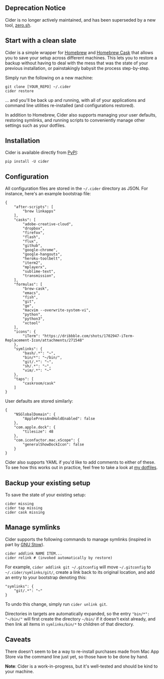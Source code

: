 ## Deprecation Notice

Cider is no longer actively maintained, and has been superseded by a new
tool, [zero.sh](https://github.com/zero-sh/zero.sh).

## Start with a clean slate

Cider is a simple wrapper for [Homebrew](http://brew.sh) and [Homebrew Cask](http://caskroom.io) that allows you to save your setup across different machines. This lets you to restore a backup without having to deal with the mess that was the state of your previous installation, or painstakingly babysit the process step-by-step.

Simply run the following on a new machine:

    git clone [YOUR_REPO] ~/.cider
    cider restore


... and you'll be back up and running, with all of your applications and command line utilities re-installed (and configurations restored).


In addition to Homebrew, Cider also supports managing your user defaults, restoring symlinks, and running scripts to conveniently manage other settings such as your dotfiles.


## Installation

Cider is available directly from [PyPI](https://pypi.python.org/pypi/cider):

    pip install -U cider


## Configuration

All configuration files are stored in the `~/.cider` directory as JSON. For instance, here's an example bootstrap file:

    {
        "after-scripts": [
            "brew linkapps"
        ],
        "casks": [
            "adobe-creative-cloud",
            "dropbox",
            "firefox",
            "flash",
            "flux",
            "github",
            "google-chrome",
            "google-hangouts",
            "heroku-toolbelt",
            "iterm2",
            "mplayerx",
            "sublime-text",
            "transmission",
        ],
        "formulas": [
            "brew-cask",
            "emacs",
            "fish",
            "git",
            "go",
            "macvim --overwrite-system-vi",
            "python",
            "python3",
            "xctool"
        ],
		"icons": {
			"iTerm": "https://dribbble.com/shots/1702947-iTerm-Replacement-Icon/attachments/271548"
		},
		"symlinks": {
			"bash/.*": "~",
			"bin/*": "~/bin/",
			"git/.*": "~",
			"sh/.*": "~",
			"vim/.*": "~"
		},
        "taps": [
            "caskroom/cask"
        ]
    }

User defaults are stored similarly:

    {
        "NSGlobalDomain": {
            "ApplePressAndHoldEnabled": false
        },
        "com.apple.dock": {
            "tilesize": 48
        },
        "com.iconfactor.mac.xScope": {
            "generalShowDockIcon": false
        }
    }

Cider also supports YAML if you'd like to add comments to either of these. To see how this works out in practice, feel free to take a look at [my dotfiles](https://github.com/msanders/dotfiles).

## Backup your existing setup

To save the state of your existing setup:

    cider missing
    cider tap missing
    cider cask missing

## Manage symlinks

Cider supports the following commands to manage symlinks (inspired in part by [GNU Stow](http://brandon.invergo.net/news/2012-05-26-using-gnu-stow-to-manage-your-dotfiles.html)).

    cider addlink NAME ITEM...
    cider relink # (invoked automatically by restore)

For example, `cider addlink git ~/.gitconfig` will move `~/.gitconfig` to `~/.cider/symlinks/git/`, create a link back to its original location, and add an entry to your bootstrap denoting this:

    "symlinks": {
        "git/.*": "~"
    }

To undo this change, simply run `cider unlink git`.

Directories in targets are automatically expanded, so the entry `"bin/*": "~/bin/"` will first create the directory `~/bin/` if it doesn't exist already, and then link all items in `symlinks/bin/*` to children of that directory.

## Caveats

There doesn't seem to be a way to re-install purchases made from Mac App Store via the command line just yet, so those have to be done by hand.

**Note**: Cider is a work-in-progress, but it's well-tested and should be kind to your machine.
